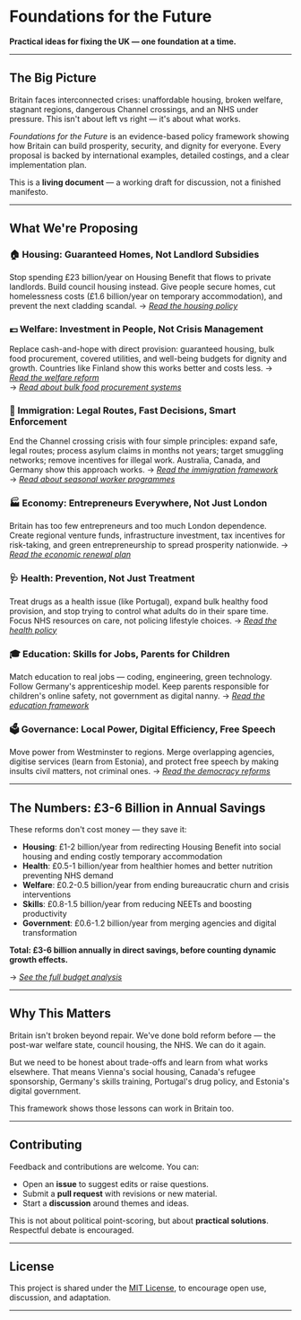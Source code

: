# Foundations for the Future  

**Practical ideas for fixing the UK — one foundation at a time.**  

---

## The Big Picture

Britain faces interconnected crises: unaffordable housing, broken welfare, stagnant regions, dangerous Channel crossings, and an NHS under pressure. This isn't about left vs right — it's about what works.

*Foundations for the Future* is an evidence-based policy framework showing how Britain can build prosperity, security, and dignity for everyone. Every proposal is backed by international examples, detailed costings, and a clear implementation plan.

This is a **living document** — a working draft for discussion, not a finished manifesto.

---

## What We're Proposing

### **🏠 Housing: Guaranteed Homes, Not Landlord Subsidies**
Stop spending £23 billion/year on Housing Benefit that flows to private landlords. Build council housing instead. Give people secure homes, cut homelessness costs (£1.6 billion/year on temporary accommodation), and prevent the next cladding scandal.
→ *[Read the housing policy](housing/housing-policy.md)*

### **💷 Welfare: Investment in People, Not Crisis Management**  
Replace cash-and-hope with direct provision: guaranteed housing, bulk food procurement, covered utilities, and well-being budgets for dignity and growth. Countries like Finland show this works better and costs less.
→ *[Read the welfare reform](welfare/welfare-and-wellbeing-reform.md)*  
→ *[Read about bulk food procurement systems](welfare/bulk-food-procurement.md)*

### **🚢 Immigration: Legal Routes, Fast Decisions, Smart Enforcement**
End the Channel crossing crisis with four simple principles: expand safe, legal routes; process asylum claims in months not years; target smuggling networks; remove incentives for illegal work. Australia, Canada, and Germany show this approach works.
→ *[Read the immigration framework](immigration/immigration.md)*  
→ *[Read about seasonal worker programmes](immigration/seasonal-migration.md)*

### **🏭 Economy: Entrepreneurs Everywhere, Not Just London**
Britain has too few entrepreneurs and too much London dependence. Create regional venture funds, infrastructure investment, tax incentives for risk-taking, and green entrepreneurship to spread prosperity nationwide.
→ *[Read the economic renewal plan](economy/entrepreneurship-and-renewal.md)*

### **🩺 Health: Prevention, Not Just Treatment**
Treat drugs as a health issue (like Portugal), expand bulk healthy food provision, and stop trying to control what adults do in their spare time. Focus NHS resources on care, not policing lifestyle choices.
→ *[Read the health policy](health/nhs-and-public-health.md)*

### **🎓 Education: Skills for Jobs, Parents for Children**
Match education to real jobs — coding, engineering, green technology. Follow Germany's apprenticeship model. Keep parents responsible for children's online safety, not government as digital nanny.
→ *[Read the education framework](education/education-and-skills.md)*

### **🗳️ Governance: Local Power, Digital Efficiency, Free Speech**
Move power from Westminster to regions. Merge overlapping agencies, digitise services (learn from Estonia), and protect free speech by making insults civil matters, not criminal ones.
→ *[Read the democracy reforms](governance/democracy-and-reform.md)*

---

## The Numbers: £3-6 Billion in Annual Savings

These reforms don't cost money — they save it:

- **Housing**: £1-2 billion/year from redirecting Housing Benefit into social housing and ending costly temporary accommodation
- **Health**: £0.5-1 billion/year from healthier homes and better nutrition preventing NHS demand  
- **Welfare**: £0.2-0.5 billion/year from ending bureaucratic churn and crisis interventions
- **Skills**: £0.8-1.5 billion/year from reducing NEETs and boosting productivity
- **Government**: £0.6-1.2 billion/year from merging agencies and digital transformation

**Total: £3-6 billion annually in direct savings, before counting dynamic growth effects.**

→ *[See the full budget analysis](budget/summary-of-savings.md)*

---

## Why This Matters

Britain isn't broken beyond repair. We've done bold reform before — the post-war welfare state, council housing, the NHS. We can do it again.

But we need to be honest about trade-offs and learn from what works elsewhere. That means Vienna's social housing, Canada's refugee sponsorship, Germany's skills training, Portugal's drug policy, and Estonia's digital government.

This framework shows those lessons can work in Britain too.

---

## Contributing  

Feedback and contributions are welcome. You can:  
- Open an **issue** to suggest edits or raise questions.  
- Submit a **pull request** with revisions or new material.  
- Start a **discussion** around themes and ideas.  

This is not about political point-scoring, but about **practical solutions**. Respectful debate is encouraged.  

---

## License  

This project is shared under the [MIT License](LICENSE), to encourage open use, discussion, and adaptation.  

---
